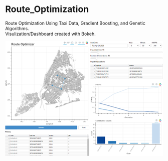 # Route_Optimization
Route Optimization Using Taxi Data, Gradient Boosting, and Genetic Algorithms.<br />
Visulization/Dashboard created with Bokeh.

![Tool/Dashboard Image](/image/Route_Optimizer.png)
